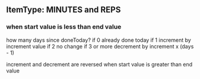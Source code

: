 ## ItemType: MINUTES and REPS
### when start value is less than end value

how many days since doneToday?
if 0
    already done today
if 1
    increment by increment value
if 2
    no change
if 3 or more
    decrement by increment x (days - 1)

increment and decrement are reversed when start value is greater than end value